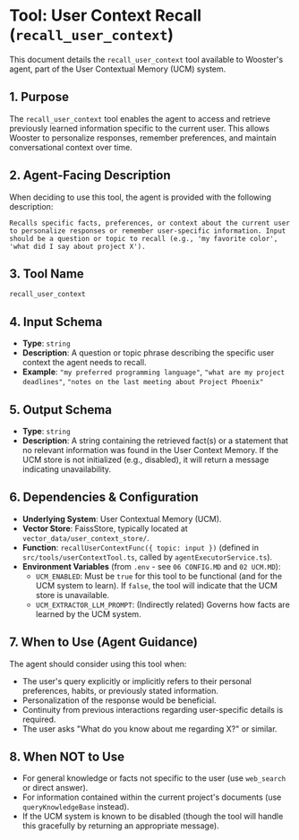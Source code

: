 # Tool: User Context Recall (`recall_user_context`)

This document details the `recall_user_context` tool available to Wooster's agent, part of the User Contextual Memory (UCM) system.

## 1. Purpose

The `recall_user_context` tool enables the agent to access and retrieve previously learned information specific to the current user. This allows Wooster to personalize responses, remember preferences, and maintain conversational context over time.

## 2. Agent-Facing Description

When deciding to use this tool, the agent is provided with the following description:

```
Recalls specific facts, preferences, or context about the current user to personalize responses or remember user-specific information. Input should be a question or topic to recall (e.g., 'my favorite color', 'what did I say about project X').
```

## 3. Tool Name

`recall_user_context`

## 4. Input Schema

- **Type**: `string`
- **Description**: A question or topic phrase describing the specific user context the agent needs to recall.
- **Example**: `"my preferred programming language"`, `"what are my project deadlines"`, `"notes on the last meeting about Project Phoenix"`

## 5. Output Schema

- **Type**: `string`
- **Description**: A string containing the retrieved fact(s) or a statement that no relevant information was found in the User Context Memory. If the UCM store is not initialized (e.g., disabled), it will return a message indicating unavailability.

## 6. Dependencies & Configuration

- **Underlying System**: User Contextual Memory (UCM).
- **Vector Store**: FaissStore, typically located at `vector_data/user_context_store/`.
- **Function**: `recallUserContextFunc({ topic: input })` (defined in `src/tools/userContextTool.ts`, called by `agentExecutorService.ts`).
- **Environment Variables** (from `.env` - see `06 CONFIG.MD` and `02 UCM.MD`):
    - `UCM_ENABLED`: Must be `true` for this tool to be functional (and for the UCM system to learn). If `false`, the tool will indicate that the UCM store is unavailable.
    - `UCM_EXTRACTOR_LLM_PROMPT`: (Indirectly related) Governs how facts are learned by the UCM system.

## 7. When to Use (Agent Guidance)

The agent should consider using this tool when:

- The user's query explicitly or implicitly refers to their personal preferences, habits, or previously stated information.
- Personalization of the response would be beneficial.
- Continuity from previous interactions regarding user-specific details is required.
- The user asks "What do you know about me regarding X?" or similar.

## 8. When NOT to Use

- For general knowledge or facts not specific to the user (use `web_search` or direct answer).
- For information contained within the current project's documents (use `queryKnowledgeBase` instead).
- If the UCM system is known to be disabled (though the tool will handle this gracefully by returning an appropriate message). 